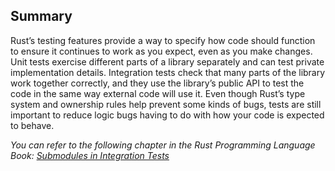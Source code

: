 ﻿## Summary

Rust’s testing features provide a way to specify how code should function to
ensure it continues to work as you expect, even as you make changes. Unit tests
exercise different parts of a library separately and can test private
implementation details. Integration tests check that many parts of the library
work together correctly, and they use the library’s public API to test the code
in the same way external code will use it. Even though Rust’s type system and
ownership rules help prevent some kinds of bugs, tests are still important to
reduce logic bugs having to do with how your code is expected to behave.

_You can refer to the following chapter in the Rust Programming Language Book: [Submodules in Integration Tests](https://doc.rust-lang.org/stable/book/ch11-03-test-organization.html#submodules-in-integration-tests)_
